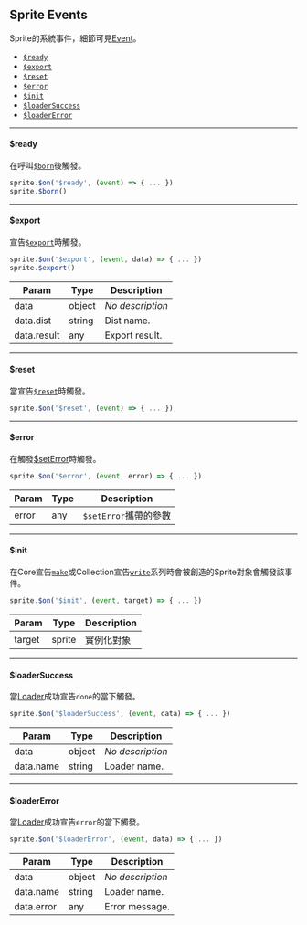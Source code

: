## Sprite Events

Sprite的系統事件，細節可見[Event](../core/event.md)。

  * [`$ready`](#ready)
  * [`$export`](#export)
  * [`$reset`](#reset)
  * [`$error`](#error)
  * [`$init`](#init)
  * [`$loaderSuccess`](#loadersuccess)
  * [`$loaderError`](#loadererror)

---

#### $ready

在呼叫[`$born`](./operational.md#born)後觸發。

```js
sprite.$on('$ready', (event) => { ... })
sprite.$born()
```

---

#### $export

宣告[`$export`](./operational.md#export)時觸發。

```js
sprite.$on('$export', (event, data) => { ... })
sprite.$export()
```

| Param         | Type    | Description         |
| ---           | ---     | ---                 |
| data          | object  | _No description_    |
| data.dist     | string  | Dist name.          |
| data.result   | any     | Export result.      |

---

#### $reset

當宣告[`$reset`](./operational.md#reset)時觸發。

```js
sprite.$on('$reset', (event) => { ... })
```

---

#### $error

在觸發[$setError](./operational.md#seterror)時觸發。

```js
sprite.$on('$error', (event, error) => { ... })
```

| Param         | Type    | Description           |
| ---           | ---     | ---                   |
| error         | any     | `$setError`攜帶的參數   |

---

#### $init

在Core宣告[`make`](../core/oobe.md#make)或Collection宣告[`write`](../collection/operational.md#write)系列時會被創造的Sprite對象會觸發該事件。

```js
sprite.$on('$init', (event, target) => { ... })
```

| Param         | Type    | Description           |
| ---           | ---     | ---                   |
| target        | sprite  | 實例化對象              |

---

#### $loaderSuccess

當[Loader](../sprite/structure.md#loaders)成功宣告`done`的當下觸發。

```js
sprite.$on('$loaderSuccess', (event, data) => { ... })
```

| Param         | Type    | Description           |
| ---           | ---     | ---                   |
| data          | object  | _No description_      |
| data.name     | string  | Loader name.          |

---

####  $loaderError

當[Loader](../sprite/structure.md#loaders)成功宣告`error`的當下觸發。

```js
sprite.$on('$loaderError', (event, data) => { ... })
```

| Param         | Type    | Description           |
| ---           | ---     | ---                   |
| data          | object  | _No description_      |
| data.name     | string  | Loader name.          |
| data.error    | any     | Error message.        |
